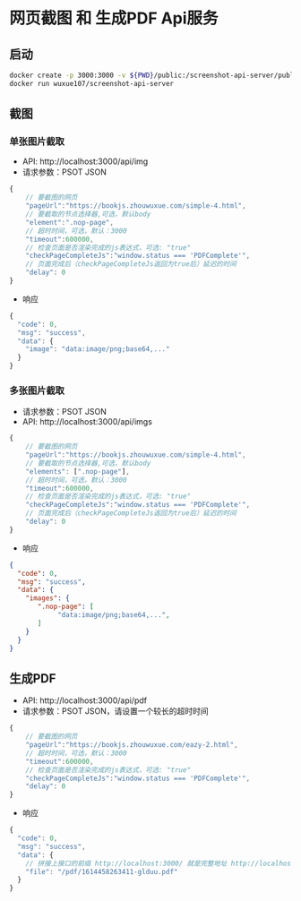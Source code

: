 # 网页截图 和 生成PDF Api服务 


## 启动
```bash
docker create -p 3000:3000 -v ${PWD}/public:/screenshot-api-server/public --name=screenshot-api-server wuxue107/screenshot-api-server
docker run wuxue107/screenshot-api-server
```

## 截图

### 单张图片截取
- API: http://localhost:3000/api/img
- 请求参数：PSOT JSON
```javascript
{
    // 要截图的网页
    "pageUrl":"https://bookjs.zhouwuxue.com/simple-4.html",
    // 要截取的节点选择器,可选，默认body
    "element":".nop-page",
    // 超时时间，可选，默认：3000
    "timeout":600000,
    // 检查页面是否渲染完成的js表达式，可选: "true"
    "checkPageCompleteJs":"window.status === 'PDFComplete'",
    // 页面完成后（checkPageCompleteJs返回为true后）延迟的时间
    "delay": 0
}
```
- 响应
```javascript
{
  "code": 0,
  "msg": "success",
  "data": {
    "image": "data:image/png;base64,..."
  }
}
```

### 多张图片截取
- 请求参数：PSOT JSON
- API: http://localhost:3000/api/imgs
```javascript
{
    // 要截图的网页
    "pageUrl":"https://bookjs.zhouwuxue.com/simple-4.html",
    // 要截取的节点选择器,可选，默认body
    "elements": [".nop-page"],
    // 超时时间，可选，默认：3000
    "timeout":600000,
    // 检查页面是否渲染完成的js表达式，可选: "true"
    "checkPageCompleteJs":"window.status === 'PDFComplete'",
    // 页面完成后（checkPageCompleteJs返回为true后）延迟的时间
    "delay": 0
}
```
- 响应
```json
{
  "code": 0,
  "msg": "success",
  "data": {
    "images": {
       ".nop-page": [
            "data:image/png;base64,...",
       ]
    } 
  }
}
```

## 生成PDF 
- API: http://localhost:3000/api/pdf
- 请求参数：PSOT JSON，请设置一个较长的超时时间
```javascript
{
    // 要截图的网页
    "pageUrl":"https://bookjs.zhouwuxue.com/eazy-2.html",
    // 超时时间，可选，默认：3000
    "timeout":600000,
    // 检查页面是否渲染完成的js表达式，可选: "true"
    "checkPageCompleteJs":"window.status === 'PDFComplete'",
    "delay": 0
}
```
- 响应
```javascript
{
  "code": 0,
  "msg": "success",
  "data": {
    // 拼接上接口的前缀 http://localhost:3000/ 就是完整地址 http://localhost:3000/pdf/1614458263411-glduu.pdf
    "file": "/pdf/1614458263411-glduu.pdf"
  }
}
```
